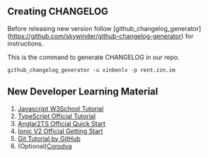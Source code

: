 ## Creating CHANGELOG
Before releasing new version follow [github_changelog_generator]
(https://github.com/skywinder/github-changelog-generator)
for instructions.

This is the command to generate CHANGELOG in our repo.

```shell
github_changelog_generator -u xinbenlv -p rent.zzn.im
```

## New Developer Learning Material
1. [Javascript W3School Tutorial](http://www.w3schools.com/js/default.asp)
2. [TypeScript Official Tutorial](https://www.typescriptlang.org/docs/tutorial.html)
3. [Anglar2TS Official Quick Start](https://angular.io/docs/ts/latest/quickstart.html) 
4. [Ionic V2 Official Getting Start](http://ionicframework.com/docs/v2/getting-started/)
5. [Git Tutorial by GitHub](https://try.github.io)
5. (Optional)[Corodva](https://cordova.apache.org/)
